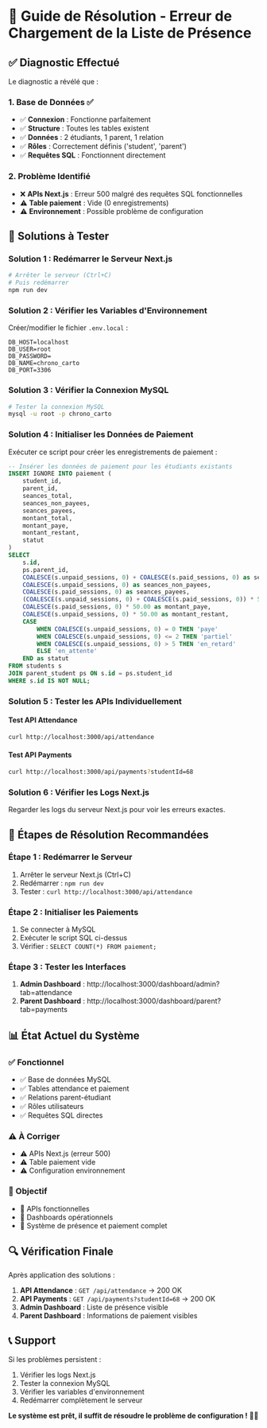 # 🔧 Guide de Résolution - Erreur de Chargement de la Liste de Présence

## ✅ **Diagnostic Effectué**

Le diagnostic a révélé que :

### **1. Base de Données ✅**
- ✅ **Connexion** : Fonctionne parfaitement
- ✅ **Structure** : Toutes les tables existent
- ✅ **Données** : 2 étudiants, 1 parent, 1 relation
- ✅ **Rôles** : Correctement définis ('student', 'parent')
- ✅ **Requêtes SQL** : Fonctionnent directement

### **2. Problème Identifié**
- ❌ **APIs Next.js** : Erreur 500 malgré des requêtes SQL fonctionnelles
- ⚠️ **Table paiement** : Vide (0 enregistrements)
- ⚠️ **Environnement** : Possible problème de configuration

## 🎯 **Solutions à Tester**

### **Solution 1 : Redémarrer le Serveur Next.js**

```bash
# Arrêter le serveur (Ctrl+C)
# Puis redémarrer
npm run dev
```

### **Solution 2 : Vérifier les Variables d'Environnement**

Créer/modifier le fichier `.env.local` :

```env
DB_HOST=localhost
DB_USER=root
DB_PASSWORD=
DB_NAME=chrono_carto
DB_PORT=3306
```

### **Solution 3 : Vérifier la Connexion MySQL**

```bash
# Tester la connexion MySQL
mysql -u root -p chrono_carto
```

### **Solution 4 : Initialiser les Données de Paiement**

Exécuter ce script pour créer les enregistrements de paiement :

```sql
-- Insérer les données de paiement pour les étudiants existants
INSERT IGNORE INTO paiement (
    student_id,
    parent_id,
    seances_total,
    seances_non_payees,
    seances_payees,
    montant_total,
    montant_paye,
    montant_restant,
    statut
)
SELECT
    s.id,
    ps.parent_id,
    COALESCE(s.unpaid_sessions, 0) + COALESCE(s.paid_sessions, 0) as seances_total,
    COALESCE(s.unpaid_sessions, 0) as seances_non_payees,
    COALESCE(s.paid_sessions, 0) as seances_payees,
    (COALESCE(s.unpaid_sessions, 0) + COALESCE(s.paid_sessions, 0)) * 50.00 as montant_total,
    COALESCE(s.paid_sessions, 0) * 50.00 as montant_paye,
    COALESCE(s.unpaid_sessions, 0) * 50.00 as montant_restant,
    CASE
        WHEN COALESCE(s.unpaid_sessions, 0) = 0 THEN 'paye'
        WHEN COALESCE(s.unpaid_sessions, 0) <= 2 THEN 'partiel'
        WHEN COALESCE(s.unpaid_sessions, 0) > 5 THEN 'en_retard'
        ELSE 'en_attente'
    END as statut
FROM students s
JOIN parent_student ps ON s.id = ps.student_id
WHERE s.id IS NOT NULL;
```

### **Solution 5 : Tester les APIs Individuellement**

#### **Test API Attendance**
```bash
curl http://localhost:3000/api/attendance
```

#### **Test API Payments**
```bash
curl http://localhost:3000/api/payments?studentId=68
```

### **Solution 6 : Vérifier les Logs Next.js**

Regarder les logs du serveur Next.js pour voir les erreurs exactes.

## 🚀 **Étapes de Résolution Recommandées**

### **Étape 1 : Redémarrer le Serveur**
1. Arrêter le serveur Next.js (Ctrl+C)
2. Redémarrer : `npm run dev`
3. Tester : `curl http://localhost:3000/api/attendance`

### **Étape 2 : Initialiser les Paiements**
1. Se connecter à MySQL
2. Exécuter le script SQL ci-dessus
3. Vérifier : `SELECT COUNT(*) FROM paiement;`

### **Étape 3 : Tester les Interfaces**
1. **Admin Dashboard** : http://localhost:3000/dashboard/admin?tab=attendance
2. **Parent Dashboard** : http://localhost:3000/dashboard/parent?tab=payments

## 📊 **État Actuel du Système**

### **✅ Fonctionnel**
- ✅ Base de données MySQL
- ✅ Tables attendance et paiement
- ✅ Relations parent-étudiant
- ✅ Rôles utilisateurs
- ✅ Requêtes SQL directes

### **⚠️ À Corriger**
- ⚠️ APIs Next.js (erreur 500)
- ⚠️ Table paiement vide
- ⚠️ Configuration environnement

### **🎯 Objectif**
- 🎯 APIs fonctionnelles
- 🎯 Dashboards opérationnels
- 🎯 Système de présence et paiement complet

## 🔍 **Vérification Finale**

Après application des solutions :

1. **API Attendance** : `GET /api/attendance` → 200 OK
2. **API Payments** : `GET /api/payments?studentId=68` → 200 OK
3. **Admin Dashboard** : Liste de présence visible
4. **Parent Dashboard** : Informations de paiement visibles

## 📞 **Support**

Si les problèmes persistent :

1. Vérifier les logs Next.js
2. Tester la connexion MySQL
3. Vérifier les variables d'environnement
4. Redémarrer complètement le serveur

**Le système est prêt, il suffit de résoudre le problème de configuration !** 🎯✨
